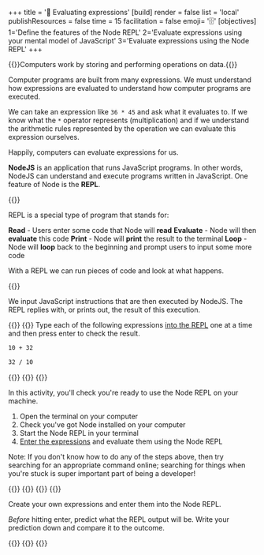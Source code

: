 +++
title = '🧾 Evaluating expressions'
[build]
    render = false
    list = 'local'
    publishResources = false
time = 15
facilitation = false
emoji= '🗄️'
[objectives]
    1='Define the features of the Node REPL'
    2='Evaluate expressions using your mental model of JavaScript'
    3='Evaluate expressions using the Node REPL'
+++

{{<note type="tip" title="Recall">}}Computers work by storing and performing operations on data.{{</note>}}

Computer programs are built from many expressions. We must understand how expressions are evaluated to understand how computer programs are executed.

We can take an expression like `36 * 45` and ask what it evaluates to. If we know what the `*` operator represents (multiplication) and if we understand the arithmetic rules represented by the operation we can evaluate this expression ourselves.

Happily, computers can evaluate expressions for us.

**NodeJS** is an application that runs JavaScript programs. In other words, NodeJS can understand and execute programs written in JavaScript. One feature of Node is the **REPL**.

{{<note title="Definition: REPL" type="info">}}

REPL is a special type of program that stands for:

**Read** - Users enter some code that Node will **read**
**Evaluate** - Node will then **evaluate** this code
**Print** - Node will **print** the result to the terminal
**Loop** - Node will **loop** back to the beginning and prompt users to input some more code

With a REPL we can run pieces of code and look at what happens.

{{</note>}}

We input JavaScript instructions that are then executed by NodeJS. The REPL replies with, or prints out, the result of this execution.

{{<tabs name="REPL 1">}}
{{<tab name="REPL Activity Code">}}
Type each of the following expressions [into the REPL](#repl-1-1) one at a time and then press enter to check the result.

```bash
10 + 32
```

```bash
32 / 10
```

{{</tab>}}
{{<tab name="Step by Step">}}
{{<note title="Activity" type="activity">}}

In this activity, you'll check you're ready to use the Node REPL on your machine.

1. Open the terminal on your computer
2. Check you've got Node installed on your computer
3. Start the Node REPL in your terminal
4. [Enter the expressions](#repl-1-0) and evaluate them using the Node REPL

Note: If you don't know how to do any of the steps above, then try searching for an appropriate command online; searching for things when you're stuck is super important part of being a developer!

{{</note>}}
{{</tab>}}
{{<tab name="Explore REPL">}}
{{<note title="Activity" type="activity">}}

Create your own expressions and enter them into the Node REPL.

_Before_ hitting enter, predict what the REPL output will be. Write your prediction down and compare it to the outcome.

{{</note>}}
{{</tab>}}
{{</tabs>}}
